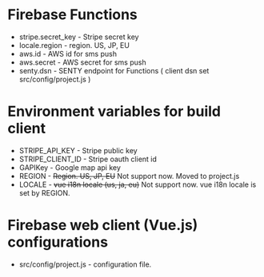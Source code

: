# Firebase Functions

- stripe.secret_key - Stripe secret key
- locale.region - region. US, JP, EU
- aws.id - AWS id for sms push
- aws.secret - AWS secret for sms push
- senty.dsn - SENTY endpoint for Functions ( client dsn set src/config/project.js )

# Environment variables for build client

- STRIPE_API_KEY - Stripe public key
- STRIPE_CLIENT_ID - Stripe oauth client id
- GAPIKey - Google map api key
- REGION - ~~Region. US, JP, EU~~ Not support now. Moved to project.js
- LOCALE - ~~vue i18n locale (us, ja, eu)~~ Not support now. vue i18n locale is set by REGION. 

# Firebase web client (Vue.js) configurations
- src/config/project.js - configuration file.
